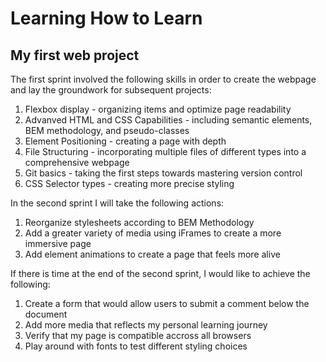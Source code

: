 # Learning How to Learn
## My first web project

The first sprint involved the following skills in order to create the webpage and lay the groundwork for subsequent projects:
1. Flexbox display - organizing items and optimize page readability
2. Advanved HTML and CSS Capabilities - including semantic elements, BEM methodology, and pseudo-classes
3. Element Positioning - creating a page with depth
4. File Structuring - incorporating multiple files of different types into a comprehensive webpage
5. Git basics - taking the first steps towards mastering version control
6. CSS Selector types - creating more precise styling

In the second sprint I will take the following actions:
1. Reorganize stylesheets according to BEM Methodology
2. Add a greater variety of media using iFrames to create a more immersive page
3. Add element animations to create a page that feels more alive

If there is time at the end of the second sprint, I would like to achieve the following:
1. Create a form that would allow users to submit a comment below the document
2. Add more media that reflects my personal learning journey
3. Verify that my page is compatible accross all browsers
4. Play around with fonts to test different styling choices

